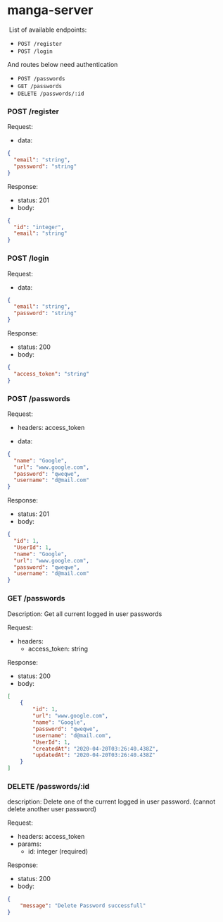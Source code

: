 # manga-server

​
List of available endpoints:
​
- `POST /register`
- `POST /login`

And routes below need authentication
- `POST /passwords`
- `GET /passwords`
- `DELETE /passwords/:id`

### POST /register

Request:

- data:

```json
{
  "email": "string",
  "password": "string"
}
```

Response:

- status: 201
- body:
  ​

```json
{
  "id": "integer",
  "email": "string"
}
```

### POST /login

Request:

- data:

```json
{
  "email": "string",
  "password": "string"
}
```

Response:

- status: 200
- body:
  ​

```json
{
  "access_token": "string"
}
```

### POST /passwords
Request:

- headers: access_token

- data:

```json
{
  "name": "Google",
  "url": "www.google.com",
  "password": "qweqwe",
  "username": "d@mail.com"
}
```

​Response:

- status: 201
- body:
  ​

```json
{
  "id": 1,
  "UserId": 1,
  "name": "Google",
  "url": "www.google.com",
  "password": "qweqwe",
  "username": "d@mail.com"
}
```

### GET /passwords

Description: Get all current logged in user passwords

Request:

- headers:
  - access_token: string

Response:

- status: 200
- body:
  ​

```json
[
    {
        "id": 1,
        "url": "www.google.com",
        "name": "Google",
        "password": "qweqwe",
        "username": "d@mail.com",
        "UserId": 1,
        "createdAt": "2020-04-20T03:26:40.438Z",
        "updatedAt": "2020-04-20T03:26:40.438Z"
    }
]
```

### DELETE /passwords/:id

description: 
  Delete one of the current logged in user password. (cannot delete another user password)

Request:

- headers: access_token
- params: 
  - id: integer (required)

Response:

- status: 200
- body:

```json
{
    "message": "Delete Password successfull"
}
```
